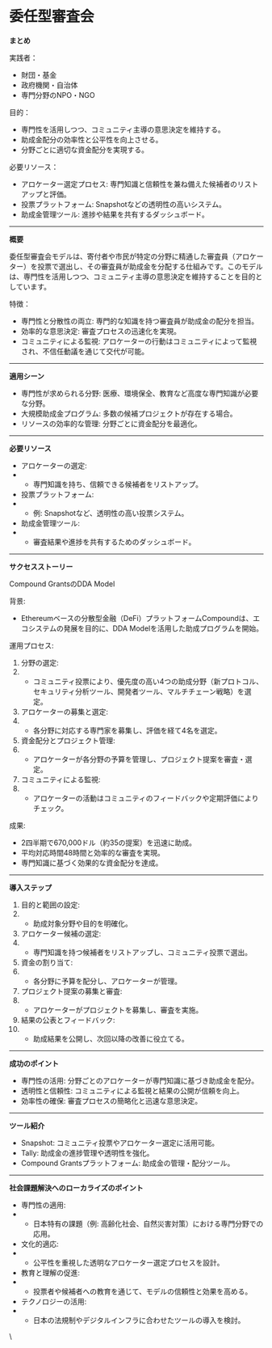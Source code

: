# 委任型審査会

**まとめ**

実践者：

* 財団・基金
* 政府機関・自治体
* 専門分野のNPO・NGO

目的：

* 専門性を活用しつつ、コミュニティ主導の意思決定を維持する。
* 助成金配分の効率性と公平性を向上させる。
* 分野ごとに適切な資金配分を実現する。

必要リソース：

* アロケーター選定プロセス: 専門知識と信頼性を兼ね備えた候補者のリストアップと評価。
* 投票プラットフォーム: Snapshotなどの透明性の高いシステム。
* 助成金管理ツール: 進捗や結果を共有するダッシュボード。

***

**概要**

委任型審査会モデルは、寄付者や市民が特定の分野に精通した審査員（アロケーター）を投票で選出し、その審査員が助成金を分配する仕組みです。このモデルは、専門性を活用しつつ、コミュニティ主導の意思決定を維持することを目的としています。

特徴：

* 専門性と分散性の両立: 専門的な知識を持つ審査員が助成金の配分を担当。
* 効率的な意思決定: 審査プロセスの迅速化を実現。
* コミュニティによる監視: アロケーターの行動はコミュニティによって監視され、不信任動議を通じて交代が可能。

***

**適用シーン**

* 専門性が求められる分野: 医療、環境保全、教育など高度な専門知識が必要な分野。
* 大規模助成金プログラム: 多数の候補プロジェクトが存在する場合。
* リソースの効率的な管理: 分野ごとに資金配分を最適化。

***

**必要リソース**

* アロケーターの選定:
*
  * 専門知識を持ち、信頼できる候補者をリストアップ。
* 投票プラットフォーム:
*
  * 例: Snapshotなど、透明性の高い投票システム。
* 助成金管理ツール:
*
  * 審査結果や進捗を共有するためのダッシュボード。

***

**サクセスストーリー**

Compound GrantsのDDA Model

背景:

* Ethereumベースの分散型金融（DeFi）プラットフォームCompoundは、エコシステムの発展を目的に、DDA Modelを活用した助成プログラムを開始。

運用プロセス:

1. 分野の選定:
2.
   * コミュニティ投票により、優先度の高い4つの助成分野（新プロトコル、セキュリティ分析ツール、開発者ツール、マルチチェーン戦略）を選定。
3. アロケーターの募集と選定:
4.
   * 各分野に対応する専門家を募集し、評価を経て4名を選定。
5. 資金配分とプロジェクト管理:
6.
   * アロケーターが各分野の予算を管理し、プロジェクト提案を審査・選定。
7. コミュニティによる監視:
8.
   * アロケーターの活動はコミュニティのフィードバックや定期評価によりチェック。

成果:

* 2四半期で670,000ドル（約35の提案）を迅速に助成。
* 平均対応時間48時間と効率的な審査を実現。
* 専門知識に基づく効果的な資金配分を達成。

***

**導入ステップ**

1. 目的と範囲の設定:
2.
   * 助成対象分野や目的を明確化。
3. アロケーター候補の選定:
4.
   * 専門知識を持つ候補者をリストアップし、コミュニティ投票で選出。
5. 資金の割り当て:
6.
   * 各分野に予算を配分し、アロケーターが管理。
7. プロジェクト提案の募集と審査:
8.
   * アロケーターがプロジェクトを募集し、審査を実施。
9. 結果の公表とフィードバック:
10.
    * 助成結果を公開し、次回以降の改善に役立てる。

***

**成功のポイント**

* 専門性の活用: 分野ごとのアロケーターが専門知識に基づき助成金を配分。
* 透明性と信頼性: コミュニティによる監視と結果の公開が信頼を向上。
* 効率性の確保: 審査プロセスの簡略化と迅速な意思決定。

***

**ツール紹介**

* Snapshot: コミュニティ投票やアロケーター選定に活用可能。
* Tally: 助成金の進捗管理や透明性を強化。
* Compound Grantsプラットフォーム: 助成金の管理・配分ツール。

***

**社会課題解決へのローカライズのポイント**

* 専門性の適用:
*
  * 日本特有の課題（例: 高齢化社会、自然災害対策）における専門分野での応用。
* 文化的適応:
*
  * 公平性を重視した透明なアロケーター選定プロセスを設計。
* 教育と理解の促進:
*
  * 投票者や候補者への教育を通じて、モデルの信頼性と効果を高める。
* テクノロジーの活用:
*
  * 日本の法規制やデジタルインフラに合わせたツールの導入を検討。

\
